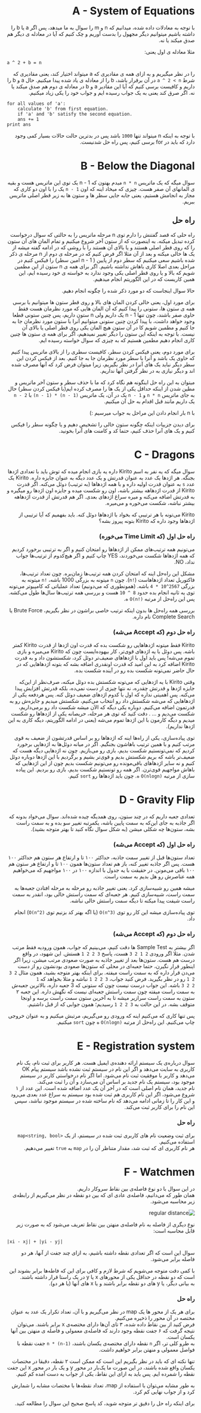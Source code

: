<div dir="rtl">

A - System of Equations
===
با توجه به معادلات داده شده، میدانیم که n  و m را سوال به ما میدهد، پس اگر  a یا b را داشته باشیم میتوانیم دیگر مجهول را بدست آوریم و چک کنیم که آیا در معادله ی دیگر هم صدق میکند یا نه.

مثلا معادله ی اول یعنی:
<div dir='ltr'>

```
a ^ 2 + b = n
```
</div>

را در نظر میگیریم و به ازای همه ی مقادیری که a میتواند اختیار کند، یعنی مقادیری که شرط `a ^ 2 < n` در آن برقرار باشد،  b را از معادله ی یاد شده پیدا میکنیم. حال a و b  را داریم و کافیست برسی کنیم که آیا این مقادیر a و b در معادله ی دوم هم صدق میکند یا نه. اگر صرق کند یعنی به یک جواب رسیده ایم و جواب خود را یکی زیاد میکنیم.


<div dir="ltr">

```
for all values of 'a':
	calculate 'b' from first equation.
    if 'a' and 'b' satisfy the second equation.
    ans += 1
print ans
```

</div>

با توجه به اینکه n میتواند تنها `1000` باشد پس در بدترین حالت حالات بسیار کمی وجود دارد که باید در for  برسی کنیم، پس راه حل شدنیست.

B - Below the Diagonal 
===
سوال میگه که یک ماتریس `n * n` میدم بهتون که n - 1 یک توی این ماتریس هست و بقیه ی المانهای آن صفر هست.
چیزی که میخاد اینه که اون  `n - 1` یک را با اون دو کاری که مجاز به انجامش هستیم، یعنی جابه جایی سطر ها و ستون ها به زیر قطر اصلی ماتریس ببریم.

راه حل 
---
راه حلی که قصد گفتنش را دارم توی  n  مرحله ماتریس را به حالتی که سوال درخواست کرده تبدیل میکنه. به اینصورت که از ستون آخر شروع میکنیم و تمام المان های آن ستون را که روی قطر اصلی هستند و یا بالای آن هستند را با روشی که در ادامه گفته میشه از یک ها خالی میکنه و بعد از آن مثلا اگر فرض کنیم که در مرحله ی دوم از n مرحله ی ذکر شده باشیم سعی میکنیم که سطر دوم از پایین ( n - 1 امین سطر) را فیکس کنیم در مراحل بعدی اصلا کاری باهاش نداشته باشیم.
اگر برای همه ی n ستون از این مطمین شویم که بالا و یا روی قطر اصلی یکی وجود ندارد به خواسته ی خود رسیده ایم، این همین کاریست که در این الگوریتم انجام میدهیم.

حالا سوال اینجاست که دو مورد ذکر شده را چگونه انجام دهیم.

برای مورد اول، یعنی خالی کردن المان های بالا و روی قطر ستون ها میتوانیم با برسی همه ی ستون ها، ستونی را پیدا کنیم که آن المان هایی که مورد نظرمان هست فقط حاوی صفر باشند، چون تنها 	 n - 1 یک داریم ولی n ستون داریم، پس چنین ستونی قطعا وجود خواهد داشت،‌ با پیدا کردن چنین ستونی میتوانیم آنرا با ستون مورد نظرمان جا به جا کنیم و مطمین شویم کا در آن ستون هیچ المان یکی روی قطر اصلی یا بالای آن نیست. با توجه به اینکه این ستون را دیگر تغییر نمیدهیم، اگر برای همه ی ستون ها چنین کاری انجام دهیم مطمین هستیم که به چیزی که سوال خواسته رسیده ایم.

برای مورد دوم، یعنی فیکس کردن سطر، کافیست سطری را از بالای ماتریس پیدا کنیم که حاوی یک باشد و آنرا با سطر مورد نظرمان جا به جا کنیم. بعد از فیکس کردن این سطر دیگر نباید یک های آنرا در نظر بگیریم، زیرا میتوان فرض کرد که آنها مصرف شده اند و دیگر نیازی به در نظر گرفتن آنها نداریم.

میتوان به این راه حل اینگونه هم نگاه کرد که ما با حذف سطر و ستون آخر ماتریس و مطین شدن از اینکه حداقل یکی از یک ها را مصرف کرده ایم(با فیکس کردن سطر) حال به جای ماتریس `n * n`  و `n - 1`   یک در آن، یک ماتریس `(n - 1) * (n - 1)` با `n - 2`  یک داریم مانند قبل اقدام به حل آن میکنیم.

با n بار انجام دادن این مراحل به جواب میرسیم :)


برای دیدن جزییات اینکه چگونه ستون خالی را تشخیص دهیم و یا چگونه سطر را فیکس کنیم و یک های آنرا حذف کنیم، حتما کد و کامنت های آنرا بخونید.
 
# C - Dragons

سوال میگه که یه نفر به اسم Kirito داره یه بازی انجام میده که توش باید با تعدادی اژدها بجنگه. هر اژدها یک عدد به عنوان قدرتش و یک عدد دیگه به عنوان جایزه داره. Kirito یک عدد `s` به عنوان قدرت اولیه داره و با همه اژدهاها (به ترتیب) دوئل می‌کنه. اگر قدرت Kirito از قدرت اژدهاهه بیشتر باشه، اون رو شکست میده و جایزه اون اژدها رو میگیره و به قدرتش اضافه می‌کنه و میره سراغ اژدهای بعدی. اگر هم قدرتش از قدرت اژدهاهه بیشتر نباشه، شکست می‌خوره و می‌میره.

Kirito می‌تونه با هر ترتیبی که بخواد با اژدهاها دوئل کنه. باید بفهمیم که آیا ترتیبی از اژدهاها وجود داره که Kirito بتونه پیروز بشه؟

### راه حل اول (که Time Limit می‌خوره)

می‌تونیم همه ترتیب‌های ممکن از اژدهاها رو امتحان کنیم و اگر به ترتیبی برخورد کردیم که همه اژدهاها شکست می‌خوردند، YES چاپ کنیم و اگر هیچ‌کدوم از ترتیب‌ها جواب نداد، NO.

مشکل این راه‌حل اینه که امتحان کردن همه ترتیب‌ها زمان‌بره. چون تعداد ترتیب‌ها، فاکتوریل تعداد اژدهاهاست (<code dir="ltr">n!</code>). چون `n` میتونه به بزرگی 1000 باشه، <code dir="ltr">n!</code> میتونه به بزرگی <code dir="ltr">4 * 10^2567</code> باشه. (همونطوری که می‌دونیم) تعداد عملیاتی که کامپیوتر می‌تونه توی یه ثانیه انجام بده حدود <code dir="ltr">10 ^ 8</code> هست و بررسی همه ترتیب‌ها سال‌ها طول می‌کشه. پس این راه‌حل از مرتبه <code dir="ltr">O(n!)</code> ه.

بررسی همه راه‌حل ها بدون اینکه ترتیب خاصی براشون در نظر بگیریم، Brute Force یا Complete Search نام داره.

### راه حل دوم (که Accept می‌شه)

Kirito فقط میتونه اژدهاهایی رو شکست بده که قدرت اون اژدها از قدرت Kirito کمتر باشه. پس دوئل با یه اژدهای قوی‌تر، کار بیهوده‌ایست چون که Kirito می‌میره و بازی تموم می‌شه! پس باید اول با اژدهاهای ضعیف‌تر دوئل کرد، شکستشون داد و به قدرت Kirito اضافه کرد به این امید که قدرت اونقدری اضافه بشه که بتونه اژدهاهایی که در حال حاضر نمی‌تونه شکست بده رو در آینده شکست بده.

وقتی Kirito با یه اژدهایی که می‌تونه شکستش بده دوئل میکنه، صرف‌نظر از این‌که جایزه اژدها و قدرتش چقدره، نه نتها چیزی از دست نمی‌ده، بلکه قدرتش افزایش پیدا می‌کنه. پس اهمیتی نداره که اول با کدوم اژدهای ضعیف دوئل کنه. پس هردفعه یکی از اژدهاهایی که می‌شه شکستش داد رو انتخاب می‌کنیم، شکستش میدیم و جایزه‌ش رو به قدرتمون اضافه می‌کنیم. دوباره یکی دیگه که الآن میشه شکست داد رو برمی‌داریم، شکست می‌دیم و ... . دقت کنید که توی هر مرحله، حریصانه یکی از اژدهاها رو شکست میدیم و دیگه کارمون با این اژدها تموم می‌شه (یعنی در ادامه الگوریتم، دیگه کاری به این اژدها نداریم).

توی پیاده‌سازی، یکی از راه‌ها اینه که اژدهاها رو بر اساس قدرتشون از ضعیف به قوی مرتب کنیم و با همین ترتیب باهاشون بجنگیم. اگر در میانه دوئل‌ها به اژدهایی برخورد کردیم که نمی‌تونستیم شکست بدیم، بازی رو می‌بازیم. چون نه اژدهایی دیگه هست که ضعیف‌تر باشه که بریم شکستش بدیم و قوی‌تر بشیم و برگردیم با این اژدها دوباره دوئل کنیم و نه سایر اژدهاهای باقی‌مونده رو می‌تونیم شکست بدیم چون از این اژدهایی که باهاش مواجهیم قوی‌ترن. اگر همه رو تونستیم شکست بدیم، بازی رو بردیم. این پیاده سازی از مرتبه <code dir="ltr">O(nlogn)</code> ه. چون باید اژدهاها رو `sort` کنیم.

# D - Gravity Flip

تعدادی جعبه داریم که در چند ستون، روی همدیگه چیده شده‌اند. سوال می‌خواد بدونه که اگر جاذبه به جای این‌که به سمت پایین باشه، یکمرتبه تغییر سو بده و به سمت راست بشه، ستون‌ها چه شکلی میشن (به شکل سوال نگاه کنید تا بهتر متوجه بشید).

### راه حل اول (که Accept می‌شه)

تعداد ستون‌ها قبل از تغییر سمت جاذبه، حداکثر ۱۰۰ تا و ارتفاع هر ستون هم حداکثر ۱۰۰ هست. پس اگر جاذبه تغییر کنه، باز هم تعداد ستون‌ها همون ۱۰۰ تا و ارتفاع هر ستون هم ۱۰۰ باقی می‌مونن. در حقیقت با یه جدول با اندازه ۱۰۰ در ۱۰۰ مواجهیم که می‌خواهیم همه عناصرش رو هل بدیم به سمت راست.

میشه همین رو شبیه‌سازی کرد. یعنی تغییر جاذبه رو مرحله به مرحله افتادن جعبه‌ها به سمت راست، شبیه‌سازی کنیم. هر جعبه‌ای که سمت راستش خالی بود، انقدر به سمت راست شیفت پیدا میکنه تا دیگه سمت راستش خالی نباشه.

توی پیاده‌سازی میشه این کار رو توی <code dir="ltr">O(n^3)</code> (یا اگه بهتر کد بزنیم توی <code dir="ltr">O(n^2)</code>) انجام داد.

### راه حل دوم (که Accept می‌شه)

اگر بیشتر به Sample Test ها دقت کنیم، می‌بینیم که جواب، همون ورودیه فقط مرتب شدن. مثلا اگر ورودی <code dir="ltr">3 2 1 2</code> هست، پاسخ <code dir="ltr">1 2 2 3</code> هستش. این شهود، در واقع درست هم هست. ستون‌ها بعد از تغییر جاذبه به صورت صعودی مرتب میشن، زیرا اگر اینطور قرار نگیرن، حتما جعبه‌ای در محلی که ستون‌ها صعودی بودنشون رو از دست می‌دن قرار داره که به سمت راست میفته. برای اینکه بهتر متوجه بشید، همون مثال <code dir="ltr">3 2 1 2</code> رو در نظر بگیرید. فرض کنید جواب، <code dir="ltr">1 2 2 3</code> نباشه و مثلا بخواهد که <code dir="ltr">1 3 2 2</code> باشه. این جواب درست نیست چون که ستونی که 3 جعبه داره، بالاترین جعبه‌ش به سمت راست میفته چون سمت راستش جعبه‌ای نیست که نگهش داره. این جعبه ۲ ستون به سمت راست سرازیر میشه تا به آخرین ستون سمت راست برسه و اونجا متوقف بشه. در این حالت به <code dir="ltr">1 2 2 3</code> رسیدیم؛ همون جوابی که از قبل داشتیم.

پس تنها کاری که می‌کنیم اینه که ورودی رو می‌گیریم، مرتبش میکنیم و به عنوان خروجی چاپ می‌کنیم. این راه‌حل از مرتبه <code dir="ltr">O(nlogn)</code> ه چون `sort` میکنیم.

# E - Registration system 

سوال درباره‌ی یک سیستم ارائه دهنده‌ی ایمیل هست. هر کاربر برای ثبت نام، یک نام کاربری به سایت می‌دهد و اگر این نام در سیستم ثبت نشده باشد سیستم پیام OK می‌دهد و کاربر با موفقیت ثبت نام می‌شود. اما اگر نام درخواستی کاربر در سیستم موجود بود، سیستم یک نام جدید بر اساس آن می‌سازد و آن را ثبت می‌کند.  
نام جدید، همان نام اصلی است که در آخر آن یک عدد اضافه شده است. این عدد از ۱ شروع می‌شود، اگر این نام  کاربری هم ثبت شده بود سیستم به سراغ عدد بعدی می‌رود و این کار را تا زمانی ادامه می‌دهد که نام ساخته شده در سیستم موجود نباشد، سپس این نام را برای کاربر ثبت می‌کند.  

### راه حل

برای ثبت وضعیت نام های کاربری ثبت شده در سیستم، از یک <code dir="ltr">map<string, bool></code> استفاده می‌کنیم.  
هر نام کاربری ای که ثبت شد، مقدار متناظر آن را در `map` به `true` تغییر می‌دهیم.


# F - Watchmen

در این سوال با دو نوع فاصله‌ی بین نقاط سروکار داریم.  
همان طور که می‌دانیم، فاصله‌ی عادی ای که بین دو نقطه در نظر می‌گیریم از رابطه‌ی زیر محاسبه می‌شود.  

![regular distance](https://odzkskevi.qnssl.com/c435140196e2121035c1541a3aa2fb10?v=1502882776)

نوع دیگری از فاصله به نام فاصله‌ی منهتن بین نقاط تعریف می‌شود که به صورت زیر قابل محاسبه است:  

<div dir="ltr">

```
|xi - xj| + |yi - yj|
```

</div>

سوال این است که اگر تعدادی نقطه داشته باشیم، به ازای چند جفت از آنها، هر دو فاصله برابر می‌شود.  

با کمی دقت متوجه می‌شویم که شرط لازم و کافی برای این که فاطه‌ها برابر بشوند این است که دو نقطه در حداقل یکی از محور‌های x یا y در یک راستا قرار داشته باشند.  
به بیانی دیگر، یا y های دو نقطه برابر باشند و یا x های آنها (یا هر دو).  

### راه حل

برای هر یک از محور ها یک map در نظر می‌گیریم و با آن، تعداد تکرار یک عدد به عنوان مختصه در آن محور را ذخیره می‌کنیم.  
فرض کنید از بین نقاط داده شده، ۳ تای آن‌ها دارای مختصه‌ی x برابر باشند. می‌توان نتیجه گرفت که ۶ جفت نقطه وجود دارند که فاصله‌ی معمولی و فاصله ی منهتن بین آنها یکسان است.  
به طرو کلی تر، اگر `n` نقطه دارای مختصه‌ی یکسان باشند، `n * (n-1)` جفت نقطه با فواصل معمولی و منهتن برابر خواهیم داشت.  

تنها نکته ای که باید در نظر بگیریم این است که ممکن است ۲ نقطه، دقیقا در مختصات یکسان واقع شده باشند، در این صورت ما یک‌بار در محور y و یک بار در محور x این جفت نقطه را شمرده ایم. پس باید به ازای این نقاط، یکی از جواب به دست آمده کم کنیم.  

به طور مشابه می‌توان با استفاده از map، تعداد نقطه‌ها با مختصات مشابه را شمارش کرد و از جواب نهایی کم کرد.  
  
 برای اینکه راه حل را دقیق تر متوجه شوید، کد پاسخ صحیح این سوال را مطالعه کنید.

</div>


